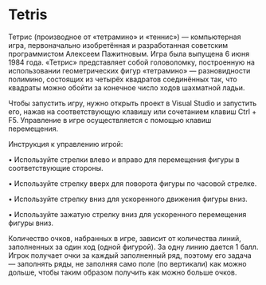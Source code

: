 # Tetris
Тетрис (производное от «тетрамино» и «теннис») — компьютерная игра, первоначально изобретённая и разработанная советским программистом Алексеем Пажитновым. Игра была выпущена 6 июня 1984 года. 
«Тетрис» представляет собой головоломку, построенную на использовании геометрических фигур «тетрамино» — разновидности полимино, состоящих из четырёх квадратов соединённых так, что квадраты можно обойти за конечное число ходов шахматной ладьи. 

Чтобы запустить игру, нужно открыть проект в Visual Studio и запустить его, нажав на соответствующую клавишу или сочетанием клавиш Ctrl + F5. 
Управление в игре осуществляется с помощью клавиш перемещения.

Инструкция к управлению игрой: 

•	Используйте стрелки влево и вправо для перемещения фигуры в соответствующие стороны.

•	Используйте стрелку вверх для поворота фигуры по часовой стрелке.

•	Используйте стрелку вниз для ускоренного движения фигуры вниз.

•	Используйте зажатую стрелку вниз для ускоренного перемещения фигуры вниз.

Количество очков, набранных в игре, зависит от количества линий, заполненных за один ход (одной фигурой).
За одну линию дается 1 балл. Игрок получает очки за каждый заполненный ряд, поэтому его задача — заполнять ряды, не заполняя само поле (по вертикали) как можно дольше, чтобы таким образом получить как можно больше очков.

